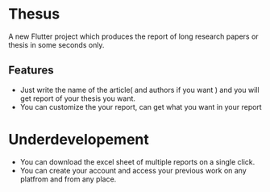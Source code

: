 # Thesus

A new Flutter project which produces the report of long research papers or thesis in some seconds only.

## Features

* Just write the name of the article( and authors if you want )  and you will get report of your thesis you want.
* You can customize the your report, can get what you want in your report

# Underdevelopement

*  You can download the excel sheet of multiple reports on a single click.
*  You can create your account and access your previous work on any  platfrom and from any place.

